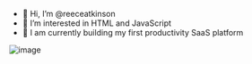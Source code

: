 <!---
Thanks for taking a peak!
--->

- 👋 Hi, I’m @reeceatkinson
- 👀 I’m interested in HTML and JavaScript
- 🌱 I am currently building my first productivity SaaS platform

![image](https://i.giphy.com/media/13HgwGsXF0aiGY/giphy.webp)
 

<!---
cParkDevelopers/cParkDevelopers is a ✨ special ✨ repository because its `README.md` (this file) appears on your GitHub profile.
You can click the Preview link to take a look at your changes.
--->
